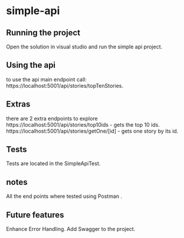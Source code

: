 # simple-api

## Running the project

Open the solution in visual studio and run the simple api project.

## Using the api

to use the api main endpoint call: https://localhost:5001/api/stories/topTenStories.

## Extras

there are 2 extra endpoints to explore 
https://localhost:5001/api/stories/top10ids - gets the top 10 ids.
https://localhost:5001/api/stories/getOne/[id] - gets one story by its id.

## Tests
Tests are located in the SimpleApiTest.

## notes 

All the end points where tested using Postman .


## Future features 

Enhance Error Handling.
Add Swagger to the project. 
